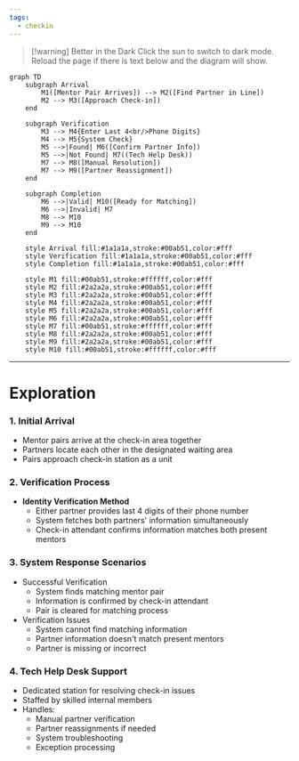 ```yaml
---
tags:
  - checkin
---
```

> [!warning] Better in the Dark
> Click the sun to switch to dark mode. 
> Reload the page if there is text below and the diagram will show.

```mermaid
graph TD
    subgraph Arrival
        M1([Mentor Pair Arrives]) --> M2([Find Partner in Line])
        M2 --> M3([Approach Check-in])
    end

    subgraph Verification
        M3 --> M4{Enter Last 4<br/>Phone Digits}
        M4 --> M5{System Check}
        M5 -->|Found| M6([Confirm Partner Info])
        M5 -->|Not Found| M7((Tech Help Desk))
        M7 --> M8([Manual Resolution])
        M7 --> M9([Partner Reassignment])
    end

    subgraph Completion
        M6 -->|Valid| M10([Ready for Matching])
        M6 -->|Invalid| M7
        M8 --> M10
        M9 --> M10
    end

    style Arrival fill:#1a1a1a,stroke:#00ab51,color:#fff
    style Verification fill:#1a1a1a,stroke:#00ab51,color:#fff
    style Completion fill:#1a1a1a,stroke:#00ab51,color:#fff
    
    style M1 fill:#00ab51,stroke:#ffffff,color:#fff
    style M2 fill:#2a2a2a,stroke:#00ab51,color:#fff
    style M3 fill:#2a2a2a,stroke:#00ab51,color:#fff
    style M4 fill:#2a2a2a,stroke:#00ab51,color:#fff
    style M5 fill:#2a2a2a,stroke:#00ab51,color:#fff
    style M6 fill:#2a2a2a,stroke:#00ab51,color:#fff
    style M7 fill:#00ab51,stroke:#ffffff,color:#fff
    style M8 fill:#2a2a2a,stroke:#00ab51,color:#fff
    style M9 fill:#2a2a2a,stroke:#00ab51,color:#fff
    style M10 fill:#00ab51,stroke:#ffffff,color:#fff
```
---
# Exploration
### 1. Initial Arrival
- Mentor pairs arrive at the check-in area together
- Partners locate each other in the designated waiting area
- Pairs approach check-in station as a unit
### 2. Verification Process
- **Identity Verification Method**
    - Either partner provides last 4 digits of their phone number
    - System fetches both partners' information simultaneously
    - Check-in attendant confirms information matches both present mentors
### 3. System Response Scenarios
-  Successful Verification
	- System finds matching mentor pair
	- Information is confirmed by check-in attendant
	- Pair is cleared for matching process
- Verification Issues
	- System cannot find matching information
	- Partner information doesn't match present mentors
	- Partner is missing or incorrect
### 4. Tech Help Desk Support
- Dedicated station for resolving check-in issues
- Staffed by skilled internal members
- Handles:
    - Manual partner verification
    - Partner reassignments if needed
    - System troubleshooting
    - Exception processing
